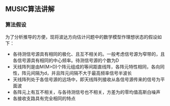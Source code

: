 ## MUSIC算法讲解

### 算法假设
为了分析推导的方便，现将波达方向估计问题中的数学模型作理想状态的假设如下：
* 各待测信号源具有相同的极化、且互不相关的。一般考虑信号源为窄带的，且各信号源具有相同的中心频率。待测信号源的个数为D
* 天线阵列是由M(M>D)个阵元组成的等间距直线阵，各阵元特性相同，各向同性，阵元间隔为d，并且阵元间隔不大于最高频率信号半波长
* 天线阵列处于各信号源的远场中，即天线阵列接收从各信号源传来的信号为平面波
* 各阵元上有互不相关，与各待测信号也不相关，方差为的零均值高斯白噪声
* 各接收支路具有完全相同的特点
